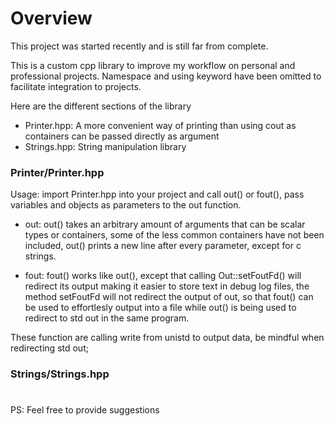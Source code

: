 # Overview

This project was started recently and is still far from complete.

This is a custom cpp library to improve my workflow on personal and professional projects.
Namespace and using keyword have been omitted to facilitate integration to projects.

Here are the different sections of the library
- Printer.hpp: A more convenient way of printing than using cout as containers can be passed directly as argument
- Strings.hpp: String manipulation library

### Printer/Printer.hpp

  Usage: import Printer.hpp into your project and call out() or fout(), pass variables and objects as parameters to the out function.
  
  - out:
  out() takes an arbitrary amount of arguments that can be scalar types or containers, some of the less common containers have not been included, out() prints a new line after every parameter, except for c strings.
  

  - fout:
  fout() works like out(), except that calling Out::setFoutFd() will redirect its output making it easier to store text in debug log files, the method setFoutFd will not redirect the output of out, so that fout() can be used to effortlesly output into a file while out() is being used to redirect to std out in the same program.

  These function are calling write from unistd to output data, be mindful when redirecting std out;

### Strings/Strings.hpp

  
#
PS: Feel free to provide suggestions
